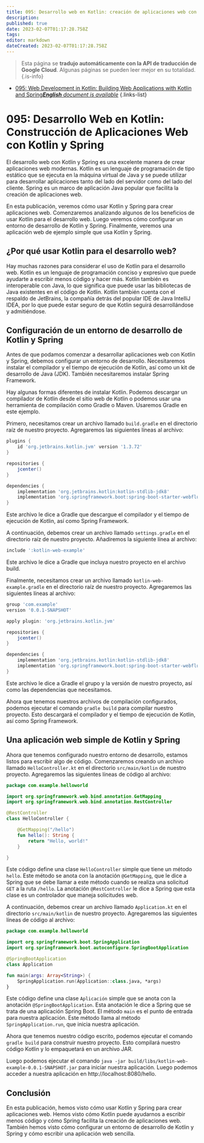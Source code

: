 ```yaml
---
title: 095: Desarrollo web en Kotlin: creación de aplicaciones web con Kotlin y Spring
description: 
published: true
date: 2023-02-07T01:17:28.758Z
tags: 
editor: markdown
dateCreated: 2023-02-07T01:17:28.758Z
---
```


> Esta página se **tradujo automáticamente con la API de traducción de Google Cloud**.
Algunas páginas se pueden leer mejor en su totalidad.{.is-info}



- [095: Web Development in Kotlin: Building Web Applications with Kotlin and Spring***English** document is available*](/en/Knowledge-base/Kotlin/Learning/095-web-development-in-kotlin-building-web-applications-with-kotlin-and-spring)
{.links-list}


# 095: Desarrollo Web en Kotlin: Construcción de Aplicaciones Web con Kotlin y Spring

El desarrollo web con Kotlin y Spring es una excelente manera de crear aplicaciones web modernas. Kotlin es un lenguaje de programación de tipo estático que se ejecuta en la máquina virtual de Java y se puede utilizar para desarrollar aplicaciones tanto del lado del servidor como del lado del cliente. Spring es un marco de aplicación Java popular que facilita la creación de aplicaciones web.

En esta publicación, veremos cómo usar Kotlin y Spring para crear aplicaciones web. Comenzaremos analizando algunos de los beneficios de usar Kotlin para el desarrollo web. Luego veremos cómo configurar un entorno de desarrollo de Kotlin y Spring. Finalmente, veremos una aplicación web de ejemplo simple que usa Kotlin y Spring.

## ¿Por qué usar Kotlin para el desarrollo web?

Hay muchas razones para considerar el uso de Kotlin para el desarrollo web. Kotlin es un lenguaje de programación conciso y expresivo que puede ayudarte a escribir menos código y hacer más. Kotlin también es interoperable con Java, lo que significa que puede usar las bibliotecas de Java existentes en el código de Kotlin. Kotlin también cuenta con el respaldo de JetBrains, la compañía detrás del popular IDE de Java IntelliJ IDEA, por lo que puede estar seguro de que Kotlin seguirá desarrollándose y admitiéndose.

## Configuración de un entorno de desarrollo de Kotlin y Spring

Antes de que podamos comenzar a desarrollar aplicaciones web con Kotlin y Spring, debemos configurar un entorno de desarrollo. Necesitaremos instalar el compilador y el tiempo de ejecución de Kotlin, así como un kit de desarrollo de Java (JDK). También necesitaremos instalar Spring Framework.

Hay algunas formas diferentes de instalar Kotlin. Podemos descargar un compilador de Kotlin desde el sitio web de Kotlin o podemos usar una herramienta de compilación como Gradle o Maven. Usaremos Gradle en este ejemplo.

Primero, necesitamos crear un archivo llamado `build.gradle` en el directorio raíz de nuestro proyecto. Agregaremos las siguientes líneas al archivo:

```groovy
plugins {
    id 'org.jetbrains.kotlin.jvm' version '1.3.72'
}

repositories {
    jcenter()
}

dependencies {
    implementation 'org.jetbrains.kotlin:kotlin-stdlib-jdk8'
    implementation 'org.springframework.boot:spring-boot-starter-webflux'
}
```

Este archivo le dice a Gradle que descargue el compilador y el tiempo de ejecución de Kotlin, así como Spring Framework.

A continuación, debemos crear un archivo llamado `settings.gradle` en el directorio raíz de nuestro proyecto. Añadiremos la siguiente línea al archivo:

```groovy
include ':kotlin-web-example'
```

Este archivo le dice a Gradle que incluya nuestro proyecto en el archivo build.

Finalmente, necesitamos crear un archivo llamado `kotlin-web-example.gradle` en el directorio raíz de nuestro proyecto. Agregaremos las siguientes líneas al archivo:

```groovy
group 'com.example'
version '0.0.1-SNAPSHOT'

apply plugin: 'org.jetbrains.kotlin.jvm'

repositories {
    jcenter()
}

dependencies {
    implementation 'org.jetbrains.kotlin:kotlin-stdlib-jdk8'
    implementation 'org.springframework.boot:spring-boot-starter-webflux'
}

```

Este archivo le dice a Gradle el grupo y la versión de nuestro proyecto, así como las dependencias que necesitamos.

Ahora que tenemos nuestros archivos de compilación configurados, podemos ejecutar el comando `gradle build` para compilar nuestro proyecto. Esto descargará el compilador y el tiempo de ejecución de Kotlin, así como Spring Framework.

## Una aplicación web simple de Kotlin y Spring

Ahora que tenemos configurado nuestro entorno de desarrollo, estamos listos para escribir algo de código. Comenzaremos creando un archivo llamado `HelloController.kt` en el directorio `src/main/kotlin` de nuestro proyecto. Agregaremos las siguientes líneas de código al archivo:

```kotlin
package com.example.helloworld

import org.springframework.web.bind.annotation.GetMapping
import org.springframework.web.bind.annotation.RestController

@RestController
class HelloController {

    @GetMapping("/hello")
    fun hello(): String {
        return "Hello, world!"
    }

}
```

Este código define una clase `HelloController` simple que tiene un método `hello`. Este método se anota con la anotación `@GetMapping`, que le dice a Spring que se debe llamar a este método cuando se realiza una solicitud `GET` a la ruta `/hello`. La anotación `@RestController` le dice a Spring que esta clase es un controlador que maneja solicitudes web.

A continuación, debemos crear un archivo llamado `Application.kt` en el directorio `src/main/kotlin` de nuestro proyecto. Agregaremos las siguientes líneas de código al archivo:

```kotlin
package com.example.helloworld

import org.springframework.boot.SpringApplication
import org.springframework.boot.autoconfigure.SpringBootApplication

@SpringBootApplication
class Application

fun main(args: Array<String>) {
    SpringApplication.run(Application::class.java, *args)
}
```

Este código define una clase `Aplicación` simple que se anota con la anotación `@SpringBootApplication`. Esta anotación le dice a Spring que se trata de una aplicación Spring Boot. El método `main` es el punto de entrada para nuestra aplicación. Este método llama al método `SpringApplication.run`, que inicia nuestra aplicación.

Ahora que tenemos nuestro código escrito, podemos ejecutar el comando `gradle build` para construir nuestro proyecto. Esto compilará nuestro código Kotlin y lo empaquetará en un archivo JAR.

Luego podemos ejecutar el comando `java -jar build/libs/kotlin-web-example-0.0.1-SNAPSHOT.jar` para iniciar nuestra aplicación. Luego podemos acceder a nuestra aplicación en http://localhost:8080/hello.

## Conclusión

En esta publicación, hemos visto cómo usar Kotlin y Spring para crear aplicaciones web. Hemos visto cómo Kotlin puede ayudarnos a escribir menos código y cómo Spring facilita la creación de aplicaciones web. También hemos visto cómo configurar un entorno de desarrollo de Kotlin y Spring y cómo escribir una aplicación web sencilla.